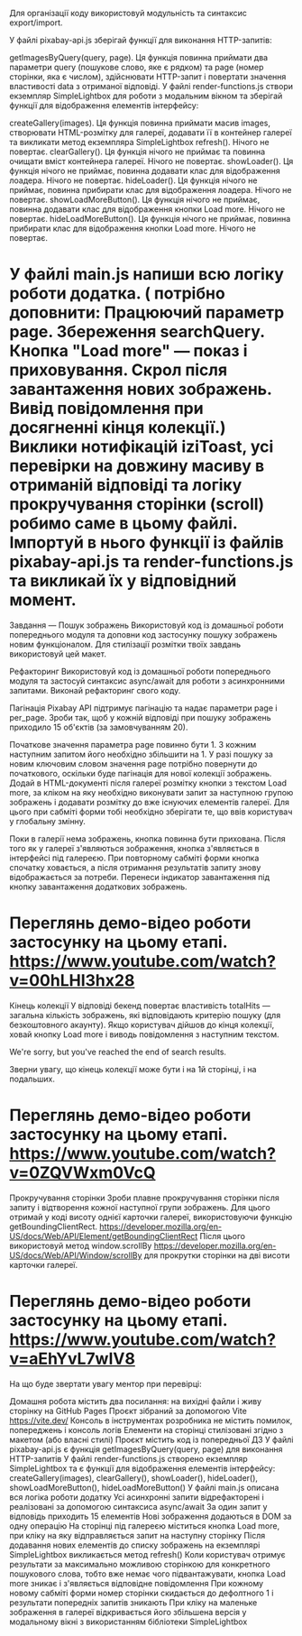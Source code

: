 Для організації коду використовуй модульність та синтаксис export/import.

У файлі pixabay-api.js зберігай функції для виконання HTTP-запитів:

getImagesByQuery(query, page). Ця функція повинна приймати два параметри query (пошукове слово, яке є рядком) та page (номер сторінки, яка є числом), здійснювати HTTP-запит і повертати значення властивості data з отриманої відповіді.
У файлі render-functions.js створи екземпляр SimpleLightbox для роботи з модальним вікном та зберігай функції для відображення елементів інтерфейсу:

createGallery(images). Ця функція повинна приймати масив images, створювати HTML-розмітку для галереї, додавати її в контейнер галереї та викликати метод екземпляра SimpleLightbox refresh(). Нічого не повертає.
clearGallery(). Ця функція нічого не приймає та повинна очищати вміст контейнера галереї. Нічого не повертає.
showLoader(). Ця функція нічого не приймає, повинна додавати клас для відображення лоадера. Нічого не повертає.
hideLoader(). Ця функція нічого не приймає, повинна прибирати клас для відображення лоадера. Нічого не повертає.
showLoadMoreButton(). Ця функція нічого не приймає, повинна додавати клас для відображення кнопки Load more. Нічого не повертає.
hideLoadMoreButton(). Ця функція нічого не приймає, повинна прибирати клас для відображення кнопки Load more. Нічого не повертає.

У файлі main.js напиши всю логіку роботи додатка.
( потрібно доповнити:
Працюючий параметр page. Збереження searchQuery.
Кнопка "Load more" — показ і приховування.
Скрол після завантаження нових зображень. Вивід повідомлення при досягненні кінця колекції.) 
Виклики нотифікацій iziToast, усі перевірки на довжину масиву в отриманій відповіді та логіку прокручування сторінки (scroll) робимо саме в цьому файлі. Імпортуй в нього функції із файлів pixabay-api.js та render-functions.js та викликай їх у відповідний момент.
=============================================================================================================================

Завдання — Пошук зображень
Використовуй код із домашньої роботи попереднього модуля та доповни код застосунку пошуку зображень новим функціоналом.
Для стилізації розмітки твоїх завдань використовуй цей макет.


Рефакторинг
Використовуй код із домашньої роботи попереднього модуля та застосуй синтаксис async/await для роботи з асинхронними запитами. 
Виконай рефакторинг свого коду.


Пагінація
Pixabay API підтримує пагінацію та надає параметри page і per_page. 
Зроби так, щоб у кожній відповіді при пошуку зображень приходило 15 об'єктів (за замовчуванням 20).

Початкове значення параметра page повинно бути 1.
З кожним наступним запитом його необхідно збільшити на 1.
У разі пошуку за новим ключовим словом значення page потрібно повернути до початкового, оскільки буде пагінація для нової колекції зображень.
Додай в HTML-документі після галереї розмітку кнопки з текстом Load more, за кліком на яку необхідно виконувати запит за наступною групою зображень і додавати розмітку до вже існуючих елементів галереї. Для цього при сабміті форми тобі необхідно зберігати те, що ввів користувач у глобальну змінну.

Поки в галерії нема зображень, кнопка повинна бути прихована.
Після того як у галереї з'являються зображення, кнопка з'являється в інтерфейсі під галереєю.
При повторному сабміті форми кнопка спочатку ховається, а після отримання результатів запиту знову відображається за потреби.
Перенеси індикатор завантаження під кнопку завантаження додаткових зображень.

Переглянь демо-відео роботи застосунку на цьому етапі. https://www.youtube.com/watch?v=00hLHI3hx28 
==============================================================================================================

Кінець колекції
У відповіді бекенд повертає властивість totalHits — загальна кількість зображень, які відповідають критерію пошуку (для безкоштовного акаунту). Якщо користувач дійшов до кінця колекції, ховай кнопку Load more і виводь повідомлення з наступним текстом.

We're sorry, but you've reached the end of search results.

Зверни увагу, що кінець колекції може бути і на 1й сторінці, і на подальших.

Переглянь демо-відео роботи застосунку на цьому етапі. https://www.youtube.com/watch?v=0ZQVWxm0VcQ 
================================================================================================================

Прокручування сторінки
Зроби плавне прокручування сторінки після запиту і відтворення кожної наступної групи зображень. Для цього отримай у коді висоту однієї карточки галереї, використовуючи функцію getBoundingClientRect. https://developer.mozilla.org/en-US/docs/Web/API/Element/getBoundingClientRect
 Після цього використовуй метод window.scrollBy https://developer.mozilla.org/en-US/docs/Web/API/Window/scrollBy для прокрутки сторінки на дві висоти карточки галереї.

Переглянь демо-відео роботи застосунку на цьому етапі. https://www.youtube.com/watch?v=aEhYvL7wIV8 
===============================================================================================================

На що буде звертати увагу ментор при перевірці:

Домашня робота містить два посилання: на вихідні файли і живу сторінку на GitHub Pages
Проєкт зібраний за допомогою Vite https://vite.dev/ 
Консоль в інструментах розробника не містить помилок, попереджень і консоль логів
Елементи на сторінці стилізовані згідно з макетом (або власні стилі)
Проєкт містить код із попередньої ДЗ
У файлі pixabay-api.js є функція getImagesByQuery(query, page) для виконання HTTP-запитів
У файлі render-functions.js створено екземпляр SimpleLightbox та є функції для відображення елементів інтерфейсу: createGallery(images), clearGallery(), showLoader(), hideLoader(), showLoadMoreButton(), hideLoadMoreButton()
У файлі main.js описана вся логіка роботи додатку
Усі асинхронні запити відрефакторені і реалізовані за допомогою синтаксиса async/await
За один запит у відповідь приходить 15 елементів
Нові зображення додаються в DOM за одну операцію
На сторінці під галереєю міститься кнопка Load more, при кліку на яку відправляється запит на наступну сторінку
Після додавання нових елементів до списку зображень на екземплярі SimpleLightbox викликається метод refresh()
Коли користувач отримує результати за максимально можливою сторінкою для конкретного пошукового слова, тобто вже немає чого підвантажувати, кнопка Load more зникає і з'являється відповідне повідомлення
При кожному новому сабміті форми номер сторінки скидається до дефолтного 1 і результати попередніх запитів зникають
При кліку на маленьке зображення в галереї відкривається його збільшена версія у модальному вікні з використанням бібліотеки SimpleLightbox